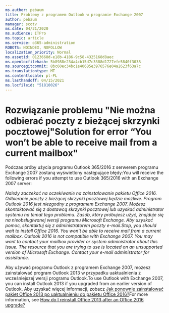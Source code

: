 ```yaml
---
ms.author: pebaum
title: Problemy z programem Outlook w programie Exchange 2007
author: pebaum
manager: scotv
ms.date: 04/21/2020
ms.audience: ITPro
ms.topic: article
ms.service: o365-administration
ROBOTS: NOINDEX, NOFOLLOW
localization_priority: Normal
ms.assetid: 0123668d-e18b-4186-9c58-4325168d8aec
ms.openlocfilehash: 5b8988e234a4cb15d7c3388d1727efe5840f3038
ms.sourcegitcommit: 8bc60ec34bc1e40685e3976576e04a2623f63a7c
ms.translationtype: MT
ms.contentlocale: pl-PL
ms.lasthandoff: 04/15/2021
ms.locfileid: "51810026"
---
```

# <a name="solution-for-error-you-wont-be-able-to-receive-mail-from-a-current-mailbox"></a><span data-ttu-id="35fa8-102">Rozwiązanie problemu "Nie można odbierać poczty z bieżącej skrzynki pocztowej"</span><span class="sxs-lookup"><span data-stu-id="35fa8-102">Solution for error “You won’t be able to receive mail from a current mailbox"</span></span>
<span data-ttu-id="35fa8-103">Podczas próby użycia programu Outlook 365/2016 z serwerem programu Exchange 2007 zostaną wyświetlony następujące błędy:</span><span class="sxs-lookup"><span data-stu-id="35fa8-103">You will receive the following errors if you attempt to use Outlook 365/2016 with an Exchange 2007 server:</span></span>

<span data-ttu-id="35fa8-104">*Należy zaczekać na oczekiwanie na zainstalowanie pakietu Office 2016. Odbieranie poczty z bieżącej skrzynki pocztowej będzie możliwe. Program Outlook 2016 jest niezgodny z programem Exchange 2007. Możesz skontaktować się z dostawcą skrzynki pocztowej lub uzyskać administrator systemu na temat tego problemu. Zasób, który próbujesz użyć, znajduje się na nieobsługiwanej wersji programu Microsoft Exchange. Aby uzyskać pomoc, skontaktuj się z administratorem poczty e-mail.*</span><span class="sxs-lookup"><span data-stu-id="35fa8-104">*Stop, you should wait to install Office 2016. You won’t be able to receive mail from a current mailbox. Outlook 2016 is not compatible with Exchange 2007. You may want to contact your mailbox provider or system administrator about this issue. The resource that you are trying to use is located on an unsupported version of Microsoft Exchange. Contact your e-mail administrator for assistance.*</span></span>

<span data-ttu-id="35fa8-105">Aby używać programu Outlook z programem Exchange 2007, możesz zainstalować program Outlook 2013 w przypadku uaktualnienia z wcześniejszej wersji programu Outlook.</span><span class="sxs-lookup"><span data-stu-id="35fa8-105">To use Outlook with Exchange 2007, you can install Outlook 2013 if you upgraded from an earlier version of Outlook.</span></span> <span data-ttu-id="35fa8-106">Aby uzyskać więcej informacji, zobacz [Jak ponownie zainstalować pakiet Office 2013 po uaktualnieniu do pakietu Office 2016?](https://support.office.com/article/a6ca92f4-cbb4-4609-9fdb-f8d3dd6812f3)</span><span class="sxs-lookup"><span data-stu-id="35fa8-106">For more information, see [How do I reinstall Office 2013 after an Office 2016 upgrade?](https://support.office.com/article/a6ca92f4-cbb4-4609-9fdb-f8d3dd6812f3)</span></span>
